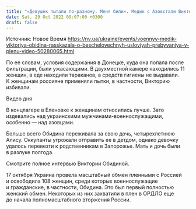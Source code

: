 ```yaml
---
title: "«Девушек пытали по-разному. Меня били». Медик с Азовстали Виктория Обидина рассказала о плене и разлуке с маленькой дочерью — видео"
date: Sat, 29 Oct 2022 09:07:00 +0300
draft: false
---
```

Источник: Новое Время https://nv.ua/ukraine/events/voennyy-medik-viktoriya-obidina-rasskazala-o-beschelovechnyh-usloviyah-prebyvaniya-v-plenu-video-50280065.html


По ее словам, условия содержания в Донецке, куда она попала после фильтрации, были ужасающими. В двухместной камере находились 11 женщин, в еде находили тараканов, а средств гигиены не выдавали. К женщинам россияне применяли пытки, в частности, Викторию избивали.

 Видео дня   

В концлагере в Еленовке к женщинам относились лучше. Зато издевались над украинскими мужчинами-военнослужащими, особенно — над азовцами.

Больше всего Обидина переживала за свою дочь, четырехлетнюю Алису. Оккупанты угрожали отправить ее в детдом, однако девочку удалось перевезти к родственникам в Запорожье. Мать и дочь были в разлуке полгода.

 Смотрите полное интервью Виктории Обидиной.

17 октября Украина провела масштабный обмен пленными с Россией и освободила 108 женщин, среди которых военнослужащие и гражданские, в частности, Обидина. Это был первый полностью женский обмен. Некоторых из них захватили в плен в ОРДЛО еще до начала полномасштабного вторжения России.
